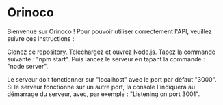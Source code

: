 # Orinoco
Bienvenue sur Orinoco ! Pour pouvoir utiliser correctement l'API, veuillez suivre ces instructions :

Clonez ce repository. Telechargez et ouvrez Node.js. Tapez la commande suivante : "npm start". Puis lancez le serveur en tapant la commande : "node server".

Le serveur doit fonctionner sur "localhost" avec le port par défaut "3000". Si le serveur fonctionne sur un autre port, la console l'indiquera au démarrage du serveur, avec, par exemple : "Listening on port 3001".

